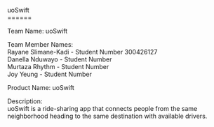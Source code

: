 uoSwift <br/>
====== <br/>

Team Name: uoSwift <br/>

Team Member Names: <br/>
Rayane Slimane-Kadi - Student Number 300426127 <br/>
Danella Nduwayo - Student Number <br/>
Murtaza Rhythm - Student Number <br/>
Joy Yeung - Student Number <br/>


Product Name: uoSwift <br/>

Description: <br/> 
uoSwift is a ride-sharing app that connects people from the same neighborhood heading to the same destination with available drivers.
